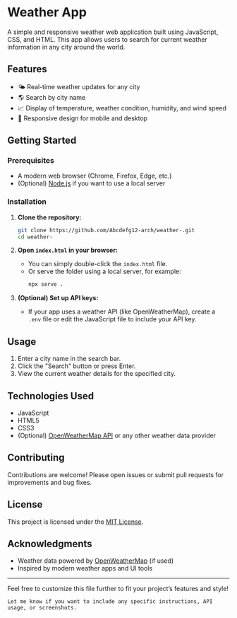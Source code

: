 # Weather App

A simple and responsive weather web application built using JavaScript, CSS, and HTML. This app allows users to search for current weather information in any city around the world.

## Features

- 🌤️ Real-time weather updates for any city
- 🌎 Search by city name
- 📈 Display of temperature, weather condition, humidity, and wind speed
- 📱 Responsive design for mobile and desktop

## Getting Started

### Prerequisites

- A modern web browser (Chrome, Firefox, Edge, etc.)
- (Optional) [Node.js](https://nodejs.org/) if you want to use a local server

### Installation

1. **Clone the repository:**
   ```bash
   git clone https://github.com/Abcdefg12-arch/weather-.git
   cd weather-
   ```

2. **Open `index.html` in your browser:**
   - You can simply double-click the `index.html` file.
   - Or serve the folder using a local server, for example:
     ```bash
     npx serve .
     ```

3. **(Optional) Set up API keys:**
   - If your app uses a weather API (like OpenWeatherMap), create a `.env` file or edit the JavaScript file to include your API key.

## Usage

1. Enter a city name in the search bar.
2. Click the "Search" button or press Enter.
3. View the current weather details for the specified city.

## Technologies Used

- JavaScript
- HTML5
- CSS3
- (Optional) [OpenWeatherMap API](https://openweathermap.org/api) or any other weather data provider

## Contributing

Contributions are welcome! Please open issues or submit pull requests for improvements and bug fixes.

## License

This project is licensed under the [MIT License](LICENSE).

## Acknowledgments

- Weather data powered by [OpenWeatherMap](https://openweathermap.org/) (if used)
- Inspired by modern weather apps and UI tools

---

Feel free to customize this file further to fit your project’s features and style!
```
Let me know if you want to include any specific instructions, API usage, or screenshots.
